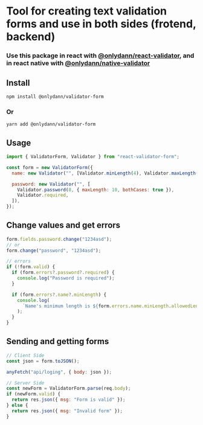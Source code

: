 # Tool for creating text validation forms and use in both sides (frotend, backend)

### Use this package in react with [@onlydann/react-validator](https://www.npmjs.com/package/@onlydann/react-validator), and in react native with [@onlydann/native-validator](https://www.npmjs.com/package/@onlydann/native-validator)

## Install

```shell
npm install @onlydann/validator-form
```

### Or

```shell
yarn add @onlydann/validator-form
```

## Usage

```js
import { ValidatorForm, Validator } from "react-validator-form";

const form = new ValidatorForm({
  name: new Validator("", [Validator.minLength(4), Validator.maxLength(16)]),

  password: new Validator("", [
    Validator.password(8, { maxLength: 10, bothCases: true }),
    Validator.required,
  ]),
});
```

## Change values and get errors

```js
form.fields.password.change("1234asd");
// or
form.change("password", "1234asd");

// errors
if (!form.valid) {
  if (form.errors?.password?.required) {
    console.log("Password is required");
  }

  if (form.errors?.name?.minLength) {
    console.log(
      `Name's minimum length is ${form.errors.name.minLength.allowedLength}, current length is ${form.errors.name.minLength.currentLength}.`
    );
  }
}
```

## Sending and getting forms

```js
// Client Side
const json = form.toJSON();

anyFetch("api/loging", { body: json });

// Server Side
const newForm = ValidatorForm.parse(req.body);
if (newForm.valid) {
  return res.json({ msg: "Form is valid" });
} else {
  return res.json({ msg: "Invalid form" });
}
```
